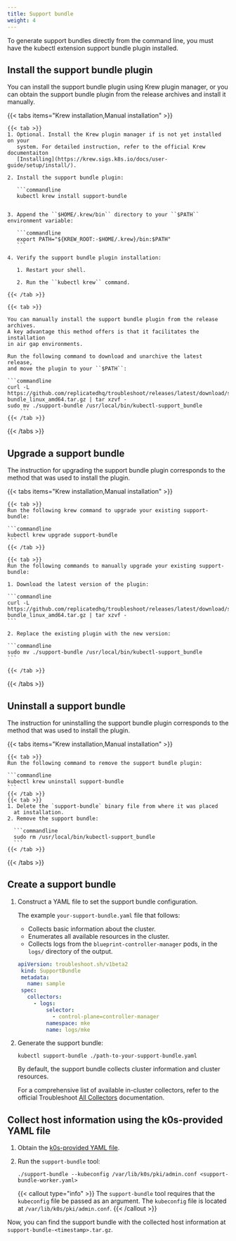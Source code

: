 ```yaml
---
title: Support bundle
weight: 4
---
```


To generate support bundles directly from the command line, you must have the
kubectl extension support bundle plugin installed.

## Install the support bundle plugin

You can install the support bundle plugin using Krew plugin manager, or you can
obtain the support bundle plugin from the release archives and install it manually.

{{< tabs items="Krew installation,Manual installation" >}}

    {{< tab >}}
    1. Optional. Install the Krew plugin manager if is not yet installed on your
       system. For detailed instruction, refer to the official Krew documentaiton
       [Installing](https://krew.sigs.k8s.io/docs/user-guide/setup/install/).
    
    2. Install the support bundle plugin:
        
       ```commandline
       kubectl krew install support-bundle


    3. Append the ``$HOME/.krew/bin`` directory to your ``$PATH`` environment variable:

       ```commandline
       export PATH="${KREW_ROOT:-$HOME/.krew}/bin:$PATH"
       ```

    4. Verify the support bundle plugin installation:

       1. Restart your shell.

       2. Run the ``kubectl krew`` command.
    
    {{< /tab >}}
    
    {{< tab >}}
    
    You can manually install the support bundle plugin from the release archives.
    A key advantage this method offers is that it facilitates the installation
    in air gap environments.
    
    Run the following command to download and unarchive the latest release,
    and move the plugin to your ``$PATH``:
    
    ```commandline
    curl -L https://github.com/replicatedhq/troubleshoot/releases/latest/download/support-bundle_linux_amd64.tar.gz | tar xzvf -
    sudo mv ./support-bundle /usr/local/bin/kubectl-support_bundle
        ```
    {{< /tab >}}

{{< /tabs >}}

## Upgrade a support bundle

The instruction for upgrading the support bundle plugin corresponds to the
method that was used to install the plugin. 

{{< tabs items="Krew installation,Manual installation" >}}

    {{< tab >}}
    Run the following krew command to upgrade your existing support-bundle:
   
    ```commandline
    kubectl krew upgrade support-bundle
    ```
    {{< /tab >}}

    {{< tab >}}
    Run the following commands to manually upgrade your existing support-bundle:
    
    1. Download the latest version of the plugin:

    ```commandline
    curl -L https://github.com/replicatedhq/troubleshoot/releases/latest/download/support-bundle_linux_amd64.tar.gz | tar xzvf -
    ```

    2. Replace the existing plugin with the new version:

    ```commandline
    sudo mv ./support-bundle /usr/local/bin/kubectl-support_bundle
    ```

    {{< /tab >}}

{{< /tabs >}}

## Uninstall a support bundle

The instruction for uninstalling the support bundle plugin corresponds to the
method that was used to install the plugin. 

{{< tabs items="Krew installation,Manual installation" >}}

    {{< tab >}}
    Run the following command to remove the support bundle plugin:
    
    ```commandline
    kubectl krew uninstall support-bundle
    ```
    {{< /tab >}}
    {{< tab >}}
    1. Delete the `support-bundle` binary file from where it was placed
      at installation. 
    2. Remove the support bundle:
    
      ```commandline
      sudo rm /usr/local/bin/kubectl-support_bundle
      ```
    {{< /tab >}}
  
{{< /tabs >}}

## Create a support bundle

1. Construct a YAML file to set the support bundle configuration.

    The example ``your-support-bundle.yaml`` file that follows:
    
    - Collects basic information about the cluster.
    - Enumerates all available resources in the cluster.
    - Collects logs from the ``blueprint-controller-manager`` pods, in the ``logs/`` directory of the output.
    
    ```yaml
    apiVersion: troubleshoot.sh/v1beta2
     kind: SupportBundle
     metadata:
       name: sample
     spec:
       collectors:
         - logs:
             selector:
               - control-plane=controller-manager
             namespace: mke
             name: logs/mke
    ```

2. Generate the support bundle:

    ```commandline
    kubectl support-bundle ./path-to-your-support-bundle.yaml
    ```

   By default, the support bundle collects cluster information and cluster resources.
    
   For a comprehensive list of available in-cluster collectors, refer to the official
   Troubleshoot [All Collectors](https://troubleshoot.sh/docs/collect/all/)
   documentation.

## Collect host information using the k0s-provided YAML file

1. Obtain the [k0s-provided YAML
   file](https://docs.k0sproject.io/stable/support-bundle-worker.yaml).

2. Run the `support-bundle` tool:

    ```shell
    ./support-bundle --kubeconfig /var/lib/k0s/pki/admin.conf <support-bundle-worker.yaml>
    ```

   {{< callout type="info" >}}
     The `support-bundle` tool requires that the `kubeconfig` file be passed as
     an argument. The `kubeconfig` file is located at
     `/var/lib/k0s/pki/admin.conf`.
   {{< /callout >}}

Now, you can find the support bundle with the collected host information at `support-bundle-<timestamp>.tar.gz`.
